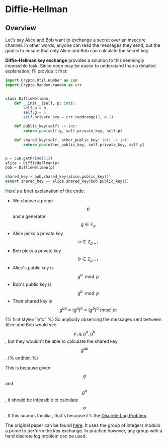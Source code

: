 # Diffie-Hellman

## Overview

Let's say Alice and Bob want to exchange a secret over an insecure channel. In other words, anyone can read the messages they send, but the goal is to ensure that only Alice and Bob can calculate the secret key.

**Diffie-Hellman key exchange** provides a solution to this seemingly impossible task. Since code may be easier to understand than a detailed explanation, I'll provide it first:

```python
import Crypto.Util.number as cun
import Crypto.Random.random as crr


class DiffieHellman:
    def __init__(self, p: int):
        self.p = p
        self.g = 5
        self.private_key = crr.randrange(2, p-1)

    def public_key(self) -> int:
        return pow(self.g, self.private_key, self.p)

    def shared_key(self, other_public_key: int) -> int:
        return pow(other_public_key, self.private_key, self.p)


p = cun.getPrime(512)
alice = DiffieHellman(p)
bob = DiffieHellman(p)

shared_key = bob.shared_key(alice.public_key())
assert shared_key == alice.shared_key(bob.public_key())
```

Here's a brief explanation of the code:

* We choose a prime $$p$$ and a generator $$g \in \mathbb{F}_p$$
* Alice picks a private key $$a \in \mathbb{Z}_{p-1}$$
* Bob picks a private key $$b \in \mathbb{Z}_{p-1}$$ 
* Alice's public key is $$g^a \mod p$$ 
* Bob's public key is $$g^b \mod p$$ 
* Their shared key is $$g^{ab} \equiv (g^a)^b \equiv (g^b)^a \pmod p$$ 

{% hint style="info" %}
So anybody observing the messages sent between Alice and Bob would see $$p, g, g^a, g^b$$, but they wouldn't be able to calculate the shared key $$g^{ab}$$.
{% endhint %}

This is because given $$g$$ and $$g^a$$, it should be infeasible to calculate $$a$$. If this sounds familiar, that's because it's the [Discrete Log Problem](untitled.md).

The original paper can be found [here](https://ee.stanford.edu/~hellman/publications/24.pdf). It uses the group of integers modulo a prime to perform the key exchange. In practice however, any group with a hard discrete log problem can be used.

